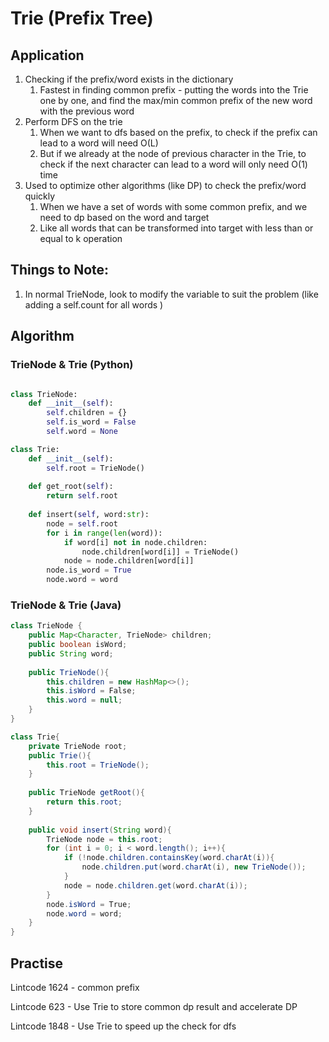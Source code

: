 # Trie (Prefix Tree)

## **Application**

1. Checking if the prefix/word exists in the dictionary
   1. Fastest in finding common prefix - putting the words into the Trie one by one, and find the max/min common prefix of the new word with the previous word
2. Perform DFS on the trie
   1. When we want to dfs based on the prefix, to check if the prefix can lead to a word will need O(L)
   2. But if we already at the node of previous character in the Trie, to check if the next character can lead to a word will only need O(1) time
3. Used to optimize other algorithms (like DP) to check the prefix/word quickly
   1. When we have a set of words with some common prefix, and we need to dp based on the word and target
   2. Like all words that can be transformed into target with less than or equal to k operation&#x20;



## Things to Note:

1. In normal TrieNode, look to modify the variable to suit the problem (like adding a self.count for all words )

## Algorithm&#x20;

### TrieNode & Trie (Python)

```python

class TrieNode:
    def __init__(self):
        self.children = {}
        self.is_word = False
        self.word = None

class Trie:
    def __init__(self):
        self.root = TrieNode()
    
    def get_root(self):
        return self.root
        
    def insert(self, word:str):
        node = self.root
        for i in range(len(word)):
            if word[i] not in node.children:
                node.children[word[i]] = TrieNode()
            node = node.children[word[i]]
        node.is_word = True
        node.word = word
```

### TrieNode & Trie (Java)

```java
class TrieNode {
    public Map<Character, TrieNode> children;
    public boolean isWord;
    public String word;
    
    public TrieNode(){
        this.children = new HashMap<>();
        this.isWord = False;
        this.word = null;
    }
}

class Trie{
    private TrieNode root;
    public Trie(){
        this.root = TrieNode();
    }
    
    public TrieNode getRoot(){
        return this.root;
    }
    
    public void insert(String word){
        TrieNode node = this.root;
        for (int i = 0; i < word.length(); i++){
            if (!node.children.containsKey(word.charAt(i)){
                node.children.put(word.charAt(i), new TrieNode());
            }
            node = node.children.get(word.charAt(i));
        }
        node.isWord = True;
        node.word = word;
    }
}
```

## Practise

Lintcode 1624 - common prefix

Lintcode 623 - Use Trie to store common dp result and accelerate DP

Lintcode 1848 - Use Trie to speed up the check for dfs
